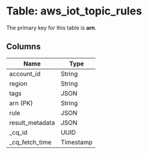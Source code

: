 # Table: aws_iot_topic_rules


The primary key for this table is **arn**.


## Columns
| Name          | Type          |
| ------------- | ------------- |
|account_id|String|
|region|String|
|tags|JSON|
|arn (PK)|String|
|rule|JSON|
|result_metadata|JSON|
|_cq_id|UUID|
|_cq_fetch_time|Timestamp|